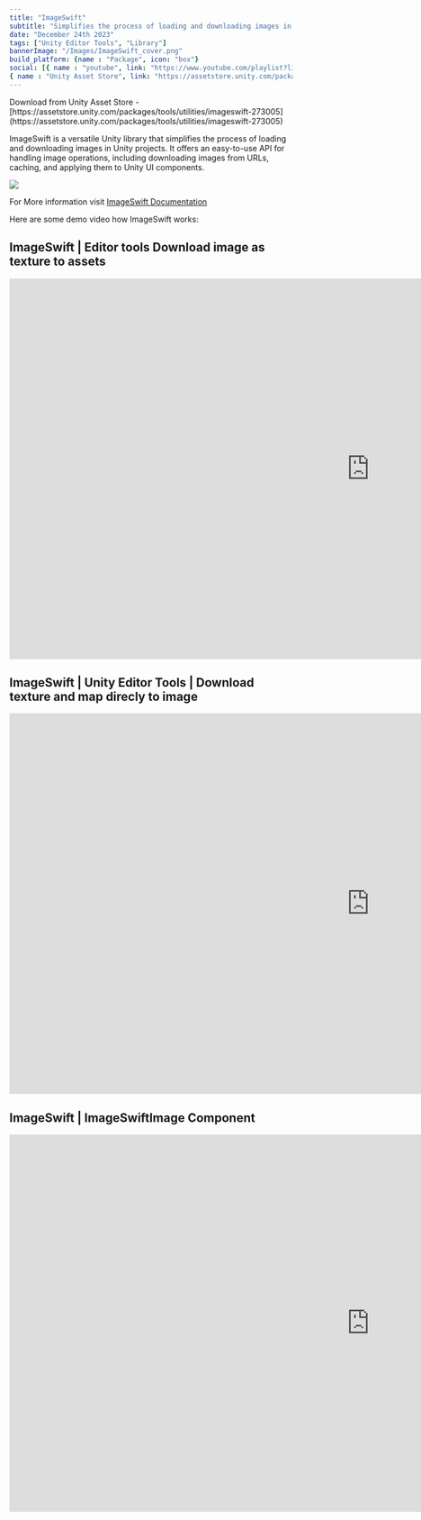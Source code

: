 ```yaml
---
title: "ImageSwift"
subtitle: "Simplifies the process of loading and downloading images in Unity projects."
date: "December 24th 2023"
tags: ["Unity Editor Tools", "Library"]
bannerImage: "/Images/ImageSwift_cover.png"
build_platform: {name : "Package", icon: "box"}
social: [{ name : "youtube", link: "https://www.youtube.com/playlist?list=PLW-soixwRT10ffa_zkwpLd4kIwVQtBJDd"},
{ name : "Unity Asset Store", link: "https://assetstore.unity.com/packages/tools/utilities/imageswift-273005"}]
---
```


<div className="lg:grid lg:grid-cols-2 lg:gap-4">

<div className="center">
<p>Download from Unity Asset Store - 
[https://assetstore.unity.com/packages/tools/utilities/imageswift-273005](https://assetstore.unity.com/packages/tools/utilities/imageswift-273005)
</p>

<p className="text-justify">
ImageSwift is a versatile Unity library that simplifies the process of loading and downloading images in Unity projects. It offers an easy-to-use API for handling image operations, including downloading images from URLs, caching, and applying them to Unity UI components.
</p>
</div>

<div className="">
<img  src="/portfolio/Images/ImageSwift_Unity_Asset_SS.png">
</div>
</div>

For More information visit [ImageSwift Documentation](https://vishaljangid123.github.io/imageswift-docs)

Here are some demo video how ImageSwift works:

## ImageSwift | Editor tools Download image as texture to assets

<iframe width="1280" height="676" src="https://www.youtube.com/embed/jdbyxjCCGw8" title="Unity | ImageSwift |  Editor tools  Download image as texture to assets" frameborder="0" allow="accelerometer; autoplay; clipboard-write; encrypted-media; gyroscope; picture-in-picture; web-share" allowfullscreen></iframe>

## ImageSwift | Unity Editor Tools | Download texture and map direcly to image

<iframe width="1280" height="676" src="https://www.youtube.com/embed/MJiquMjdmqU" title="Unity | ImageSwift |  Unity Editor Tools |  Download texture and map directly to image" frameborder="0" allow="accelerometer; autoplay; clipboard-write; encrypted-media; gyroscope; picture-in-picture; web-share" allowfullscreen></iframe>

## ImageSwift | ImageSwiftImage Component

<iframe width="1280" height="670" src="https://www.youtube.com/embed/AitpcNLJn28" title="ImageSwift | Unity | ImageSwiftImage Component" frameborder="0" allow="accelerometer; autoplay; clipboard-write; encrypted-media; gyroscope; picture-in-picture; web-share" allowfullscreen></iframe>
